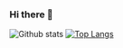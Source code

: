 ### Hi there 👋

![Github stats](https://github-readme-stats.vercel.app/api?username=ArkaprabhaChakraborty&count_private=true&theme=tokyonight)
[![Top Langs](https://github-readme-stats.vercel.app/api/top-langs/?username=ArkaprabhaChakraborty&layout=compact)](https://github.com/anuraghazra/github-readme-stats)
<!--
**ArkaprabhaChakraborty/ArkaprabhaChakraborty** is a ✨ _special_ ✨ repository because its `README.md` (this file) appears on your GitHub profile.

Here are some ideas to get you started:

- 🔭 I’m currently working on ...
- 🌱 I’m currently learning ...
- 👯 I’m looking to collaborate on ...
- 🤔 I’m looking for help with ...
- 💬 Ask me about ...
- 📫 How to reach me: ...
- 😄 Pronouns: ...
- ⚡ Fun fact: ...
-->
